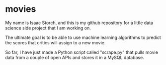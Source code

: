 # movies

My name is Isaac Storch, and this is my github repository for a little data science side project that I am working on.

The ultimate goal is to be able to use machine learning algorithms to predict the scores that critics will assign to a new movie.

So far, I have just made a Python script called "scrape.py" that pulls movie data from a couple of open APIs and stores it in a MySQL database.